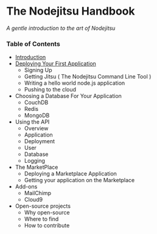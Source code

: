 # The Nodejitsu Handbook

*A gentle introduction to the art of Nodejitsu*

### Table of Contents

- [Introduction]()
- [Deploying Your First Application](2_Deploying_Your_First_Application.md)
   - Signing Up
   - Getting Jitsu ( The Nodejitsu Command Line Tool )
   - Writing a hello world node.js application
   - Pushing to the cloud
- Choosing a Database For Your Application
    - CouchDB
    - Redis
    - MongoDB
- Using the API
    - Overview
    - Application
    - Deployment
    - User
    - Database
    - Logging
- The MarketPlace
   - Deploying a Marketplace Application
   - Getting your application on the Marketplace
- Add-ons
    - MailChimp
    - Cloud9
- Open-source projects
    - Why open-source
    - Where to find
    - How to contribute

